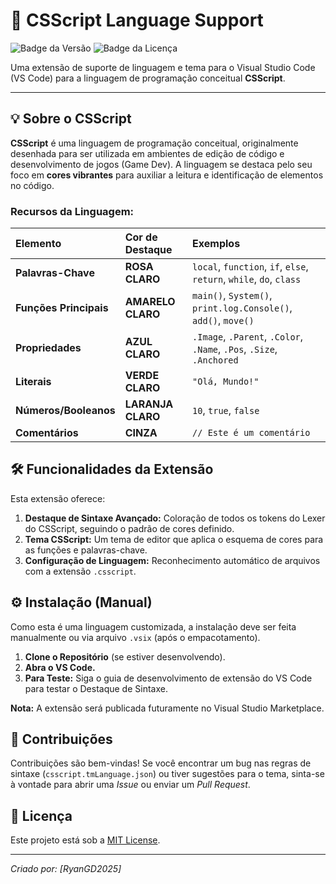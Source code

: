 # 🎨 CSScript Language Support

![Badge da Versão](https://img.shields.io/badge/version-1.0.0-blue)
![Badge da Licença](https://img.shields.io/github/license/SeuUsuario/csscript-vscode-extension)

Uma extensão de suporte de linguagem e tema para o Visual Studio Code (VS Code) para a linguagem de programação conceitual **CSScript**.

---

## 💡 Sobre o CSScript

**CSScript** é uma linguagem de programação conceitual, originalmente desenhada para ser utilizada em ambientes de edição de código e desenvolvimento de jogos (Game Dev). A linguagem se destaca pelo seu foco em **cores vibrantes** para auxiliar a leitura e identificação de elementos no código.

### Recursos da Linguagem:

| Elemento | Cor de Destaque | Exemplos |
| :--- | :--- | :--- |
| **Palavras-Chave** | **ROSA CLARO** | `local`, `function`, `if`, `else`, `return`, `while`, `do`, `class` |
| **Funções Principais** | **AMARELO CLARO** | `main()`, `System()`, `print.log.Console()`, `add()`, `move()` |
| **Propriedades** | **AZUL CLARO** | `.Image`, `.Parent`, `.Color`, `.Name`, `.Pos`, `.Size`, `.Anchored` |
| **Literais** | **VERDE CLARO** | `"Olá, Mundo!"` |
| **Números/Booleanos** | **LARANJA CLARO** | `10`, `true`, `false` |
| **Comentários** | **CINZA** | `// Este é um comentário` |

## 🛠️ Funcionalidades da Extensão

Esta extensão oferece:

1.  **Destaque de Sintaxe Avançado:** Coloração de todos os tokens do Lexer do CSScript, seguindo o padrão de cores definido.
2.  **Tema CSScript:** Um tema de editor que aplica o esquema de cores para as funções e palavras-chave.
3.  **Configuração de Linguagem:** Reconhecimento automático de arquivos com a extensão `.csscript`.

## ⚙️ Instalação (Manual)

Como esta é uma linguagem customizada, a instalação deve ser feita manualmente ou via arquivo `.vsix` (após o empacotamento).

1.  **Clone o Repositório** (se estiver desenvolvendo).
2.  **Abra o VS Code.**
3.  **Para Teste:** Siga o guia de desenvolvimento de extensão do VS Code para testar o Destaque de Sintaxe.

**Nota:** A extensão será publicada futuramente no Visual Studio Marketplace.

## 🤝 Contribuições

Contribuições são bem-vindas! Se você encontrar um bug nas regras de sintaxe (`csscript.tmLanguage.json`) ou tiver sugestões para o tema, sinta-se à vontade para abrir uma *Issue* ou enviar um *Pull Request*.

## 📝 Licença

Este projeto está sob a [MIT License](LICENSE).

---
*Criado por: [RyanGD2025]*
